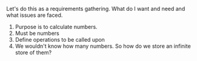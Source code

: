 Let's do this as a requirements gathering. What do I want and need and what issues are faced.

1. Purpose is to calculate numbers.
2. Must be numbers
3. Define operations to be called upon
4. We wouldn't know how many numbers. So how do we store an infinite store of them?